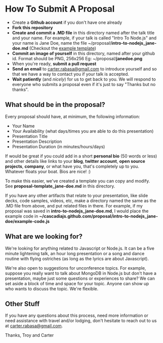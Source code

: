 How To Submit A Proposal
========================

* Create a **Github account** if you don't have one already
* **Fork this repository**
* **Create and commit a .MD file** in this directory named after the talk title and your name. For example, if your talk is called "Intro To Node.js" and your name is Jane Doe, name the file ~/proposal/**intro-to-nodejs_jane-doe.md** (Checkout the [example template](https://github.com/cascadiajs/cascadiajs.github.com/blob/master/proposal/proposal-template_jane-doe.md))
* **Commit an image of yourself** in this directory, named after your github id. Format should be PNG, 256x256 Eg: ~/proposal/**janedoe.png**
* When you're ready, **submit a pull request**
* **Send an email** to [carter.rabasa@gmail.com](mailto:carter.rabasa@gmail.com) to introduce yourself and so that we have a way to contact you if your talk is accepted.
* **Wait patiently** (and *nicely*) for us to get back to you. We will respond to everyone who submits a proposal even if it's just to say "Thanks but no thanks".


What should be in the proposal?
-------------------------------

Every proposal should have, at minimum, the following information: 

* Your Name
* Your Availability (what days/times you are able to do this presentation)
* Presentation Title
* Presentation Description
* Presentation Duration (in minutes/hours/days)

If would be great if you could add in a short **personal bio** (50 words or less) and other details like links to your **blog**, **twitter account**, **open source projects**, **company**, or what have you, that's completely up to you. Whatever floats your boat. Bios are nice! :)

To make this easier, we've created a template you can copy and modify. See **proposal-template_jane-doe.md** in this directory.

If you have any other artifacts that relate to your presentation, like slide decks, code samples, videos, etc, make a directory named the same as the .MD file from above, and put related files in there. For example, if my proposal was saved in **intro-to-nodejs_jane-doe.md**, I would place the example code in **~/cascadiajs.github.com/proposal/intro-to-nodejs_jane-doe/example-code.js** 


What are we looking for?
------------------------

We're looking for anything related to Javascript or Node.js. It can be a five minute lightening talk, an hour long presentation or a song and dance routine with flying ostriches (as long as the lyrics are about Javascript). 

We're also open to suggestions for unconference topics. For example, suppose you really want to talk about MongoDB in Node.js but don't have a presentation, maybe just some questions or experiences to share? We can set aside a block of time and space for your topic. Anyone can show up who wants to discuss the topic. We're flexible.


Other Stuff
-----------

If you have any questions about this process, need more information or need assistance with travel and/or lodging, don't hesitate to reach out to us at [carter.rabasa@gmail.com](mailto:carter.rabasa@gmail.com). 


Thanks,
Troy and Carter